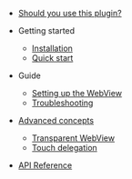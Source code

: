 - [Should you use this plugin?](should-you-use-this-plugin.md)

- Getting started

  - [Installation](getting-started/installation.md)
  - [Quick start](getting-started/quickstart.md)

- Guide

  - [Setting up the WebView](guide/setup-webview.md)
  - [Troubleshooting](guide/troubleshooting.md)

- [Advanced concepts](advanced-concepts/)

  - [Transparent WebView](advanced-concepts/transparent-webview.md)
  - [Touch delegation](advanced-concepts/touch-delegation.md)

- [API Reference](api.md)
